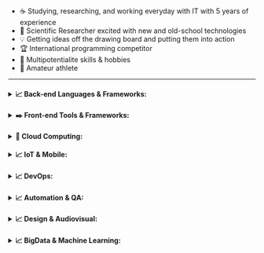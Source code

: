 - ☕ Studying, researching, and working everyday with IT with 5 years of experience
- 🔬 Scientific Researcher excited with new and old-school technologies
- 💡 Getting ideas off the drawing board and putting them into action
- 🏆 International programming competitor
- 🎨 Multipotentialite skills & hobbies
- 🚴 Amateur athlete

---

<h4>
<details>
  <summary>📈 Back-end Languages & Frameworks:</summary>
  <br><p>
  <p align="center"><img align="left" alt=".NET" width="27px" src="https://skillicons.dev/icons?i=c" /></p>
  <p align="center"><img align="left" alt=".NET" width="27px" src="https://skillicons.dev/icons?i=cs" /></p>
  <p align="center"><img align="left" alt=".NET" width="27px" src="https://skillicons.dev/icons?i=cpp" /></p>
  <p align="center"><img align="left" alt=".NET" width="27px" src="https://skillicons.dev/icons?i=bash" /></p>
  <p align="center"><img align="left" alt=".NET" width="27px" src="https://skillicons.dev/icons?i=py" /></p>
  <p align="center"><img align="left" alt=".NET" width="27px" src="https://skillicons.dev/icons?i=django" /></p>
  <p align="center"><img align="left" alt=".NET" width="27px" src="https://skillicons.dev/icons?i=dotnet" /></p>
  <p align="center"><img align="left" alt=".NET" width="27px" src="https://skillicons.dev/icons?i=flask" /></p>
  <p align="center"><img align="left" alt=".NET" width="27px" src="https://skillicons.dev/icons?i=fortran" /></p>
  <p align="center"><img align="left" alt=".NET" width="27px" src="https://skillicons.dev/icons?i=go" /></p>
  <p align="center"><img align="left" alt=".NET" width="27px" src="https://skillicons.dev/icons?i=graphql" /></p>
  <p align="center"><img align="left" alt=".NET" width="27px" src="https://skillicons.dev/icons?i=haskell" /></p>
  <p align="center"><img align="left" alt=".NET" width="27px" src="https://skillicons.dev/icons?i=java" /></p>
  <p align="center"><img align="left" alt=".NET" width="27px" src="https://skillicons.dev/icons?i=js" /></p>
  <p align="center"><img align="left" alt=".NET" width="27px" src="https://skillicons.dev/icons?i=kotlin" /></p>
  <p align="center"><img align="left" alt=".NET" width="27px" src="https://skillicons.dev/icons?i=laravel" /></p>
  <p align="center"><img align="left" alt=".NET" width="27px" src="https://skillicons.dev/icons?i=matlab" /></p>
  <p align="center"><img align="left" alt=".NET" width="27px" src="https://skillicons.dev/icons?i=octave" /></p>
  <p align="center"><img align="left" alt=".NET" width="27px" src="https://skillicons.dev/icons?i=nodejs" /></p>
  <p align="center"><img align="left" alt=".NET" width="27px" src="https://skillicons.dev/icons?i=ocalm" /></p>
  <p align="center"><img align="left" alt=".NET" width="27px" src="https://skillicons.dev/icons?i=pearl" /></p>
  <p align="center"><img align="left" alt=".NET" width="27px" src="https://skillicons.dev/icons?i=php" /></p>
  <p align="center"><img align="left" alt=".NET" width="27px" src="https://skillicons.dev/icons?i=ruby" /></p>
  <p align="center"><img align="left" alt=".NET" width="27px" src="https://skillicons.dev/icons?i=spring" /></p>
  <p align="center"><img align="left" alt=".NET" width="27px" src="https://skillicons.dev/icons?i=scala" /></p>
  <p align="center"><img align="left" alt=".NET" width="27px" src="https://skillicons.dev/icons?i=wasm" /></p>
  <p align="center"><img align="left" alt=".NET" width="27px" src="https://skillicons.dev/icons?i=ts" /></p>
  <p align="center"><img align="left" alt=".NET" width="27px" src="https://skillicons.dev/icons?i=processing" /></p>
  <br><p><br>
</details>
</h4>
<h4>
<details>
 
<summary>✒️ Front-end Tools & Frameworks:</summary>
  <br><p>
  <p align="center"><img align="left" alt=".NET" width="27px" src="https://skillicons.dev/icons?i=angular" /></p>
  <p align="center"><img align="left" alt=".NET" width="27px" src="https://skillicons.dev/icons?i=bootstrap" /></p>
  <p align="center"><img align="left" alt=".NET" width="27px" src="https://skillicons.dev/icons?i=css" /></p>
  <p align="center"><img align="left" alt=".NET" width="27px" src="https://skillicons.dev/icons?i=html" /></p>
  <p align="center"><img align="left" alt=".NET" width="27px" src="https://skillicons.dev/icons?i=d3" /></p>
  <p align="center"><img align="left" alt=".NET" width="27px" src="https://skillicons.dev/icons?i=express" /></p>
  <p align="center"><img align="left" alt=".NET" width="27px" src="https://skillicons.dev/icons?i=jquery" /></p>
  <p align="center"><img align="left" alt=".NET" width="27px" src="https://skillicons.dev/icons?i=nestjs" /></p>
  <p align="center"><img align="left" alt=".NET" width="27px" src="https://skillicons.dev/icons?i=nextjs" /></p>
  <p align="center"><img align="left" alt=".NET" width="27px" src="https://skillicons.dev/icons?i=react" /></p>
  <p align="center"><img align="left" alt=".NET" width="27px" src="https://skillicons.dev/icons?i=reactivex" /></p>
  <p align="center"><img align="left" alt=".NET" width="27px" src="https://skillicons.dev/icons?i=rails" /></p>
  <p align="center"><img align="left" alt=".NET" width="27px" src="https://skillicons.dev/icons?i=sass" /></p>
  <p align="center"><img align="left" alt=".NET" width="27px" src="https://skillicons.dev/icons?i=vercel" /></p>
  <p align="center"><img align="left" alt=".NET" width="27px" src="https://skillicons.dev/icons?i=threejs" /></p>
  <p align="center"><img align="left" alt=".NET" width="27px" src="https://skillicons.dev/icons?i=webflow" /></p>
  <p align="center"><img align="left" alt=".NET" width="27px" src="https://skillicons.dev/icons?i=wordpress" /></p>
  <br><p><br>
</details>
</h4>

<h4>
<details>
<summary>🔧 Cloud Computing:</summary>
  <br><p>
  <p align="center"><img align="left" alt=".NET" width="27px" src="https://skillicons.dev/icons?i=aws" /></p>
  <p align="center"><img align="left" alt=".NET" width="27px" src="https://skillicons.dev/icons?i=gcp" /></p>
  <p align="center"><img align="left" alt=".NET" width="27px" src="https://skillicons.dev/icons?i=azure" /></p>
  <p align="center"><img align="left" alt=".NET" width="27px" src="https://skillicons.dev/icons?i=heroku" /></p>
  <br><p><br>
</details>
</h4>

<h4>
<details>
<summary>📈 IoT & Mobile:</summary>
  <br><p>
  <p align="center"><img align="left" alt=".NET" width="27px" src="https://skillicons.dev/icons?i=androidstudio" /></p>
  <p align="center"><img align="left" alt=".NET" width="27px" src="https://skillicons.dev/icons?i=dart" /></p>
  <p align="center"><img align="left" alt=".NET" width="27px" src="https://skillicons.dev/icons?i=flutter" /></p>
  <p align="center"><img align="left" alt=".NET" width="27px" src="https://skillicons.dev/icons?i=arduino" /></p>
  <p align="center"><img align="left" alt=".NET" width="27px" src="https://skillicons.dev/icons?i=raspberrypi" /></p>
  <p align="center"><img align="left" alt=".NET" width="27px" src="https://skillicons.dev/icons?i=swift" /></p>
  <br><p><br>
</details>
</h4>

<h4>
<details>
<summary>📈 DevOps:</summary>
  <br><p>
  <p align="center"><img align="left" alt=".NET" width="27px" src="https://skillicons.dev/icons?i=cloudflare" /></p>
  <p align="center"><img align="left" alt=".NET" width="27px" src="https://skillicons.dev/icons?i=docker" /></p>
  <p align="center"><img align="left" alt=".NET" width="27px" src="https://skillicons.dev/icons?i=kubernetes" /></p>
  <p align="center"><img align="left" alt=".NET" width="27px" src="https://skillicons.dev/icons?i=gcp" /></p>
  <p align="center"><img align="left" alt=".NET" width="27px" src="https://skillicons.dev/icons?i=git" /></p>
  <p align="center"><img align="left" alt=".NET" width="27px" src="https://skillicons.dev/icons?i=github" /></p>
  <p align="center"><img align="left" alt=".NET" width="27px" src="https://skillicons.dev/icons?i=githubactions" /></p>
  <p align="center"><img align="left" alt=".NET" width="27px" src="https://skillicons.dev/icons?i=gitlab" /></p>
  <p align="center"><img align="left" alt=".NET" width="27px" src="https://skillicons.dev/icons?i=jenkins" /></p>
  <p align="center"><img align="left" alt=".NET" width="27px" src="https://skillicons.dev/icons?i=ansible" /></p>
  <p align="center"><img align="left" alt=".NET" width="27px" src="https://skillicons.dev/icons?i=gradle" /></p>
  <p align="center"><img align="left" alt=".NET" width="27px" src="https://skillicons.dev/icons?i=nginx" /></p>
  <p align="center"><img align="left" alt=".NET" width="27px" src="https://skillicons.dev/icons?i=grafana" /></p>
  <p align="center"><img align="left" alt=".NET" width="27px" src="https://skillicons.dev/icons?i=prometheus" /></p>
  <br><p><br>
</details>
</h4>

<h4>
<details>
<summary>📈 Automation & QA:</summary>
  <br><p>
  <p align="center"><img align="left" alt=".NET" width="27px" src="https://skillicons.dev/icons?i=jest" /></p>
  <p align="center"><img align="left" alt=".NET" width="27px" src="https://skillicons.dev/icons?i=gulp" /></p>
  <p align="center"><img align="left" alt=".NET" width="27px" src="https://skillicons.dev/icons?i=gherkin" /></p>
  <p align="center"><img align="left" alt=".NET" width="27px" src="https://skillicons.dev/icons?i=selenium" /></p>
  <br><p><br>
</details>
</h4>

<h4>
<details>
<summary>📈 Design & Audiovisual:</summary>
  <p>
  <p align="center"><img align="left" alt=".NET" width="27px" src="https://skillicons.dev/icons?i=ae" /></p>
  <p align="center"><img align="left" alt=".NET" width="27px" src="https://skillicons.dev/icons?i=au" /></p>
  <p align="center"><img align="left" alt=".NET" width="27px" src="https://skillicons.dev/icons?i=blender" /></p>
  <p align="center"><img align="left" alt=".NET" width="27px" src="https://skillicons.dev/icons?i=figma" /></p>
  <p align="center"><img align="left" alt=".NET" width="27px" src="https://skillicons.dev/icons?i=ai" /></p>
  <p align="center"><img align="left" alt=".NET" width="27px" src="https://skillicons.dev/icons?i=ps" /></p>
  <p align="center"><img align="left" alt=".NET" width="27px" src="https://skillicons.dev/icons?i=pr" /></p>
  <p align="center"><img align="left" alt=".NET" width="27px" src="https://skillicons.dev/icons?i=xd" /></p>
  <br><p><br>
</details>
</h4>

<h4>
<details>
<summary>📈 BigData & Machine Learning:</summary>
  <br><p>
  <p align="center"><img align="left" alt=".NET" width="27px" src="https://skillicons.dev/icons?i=mongodb" /></p>
  <p align="center"><img align="left" alt=".NET" width="27px" src="https://skillicons.dev/icons?i=mysql" /></p>
  <p align="center"><img align="left" alt=".NET" width="27px" src="https://skillicons.dev/icons?i=postgres" /></p>
  <p align="center"><img align="left" alt=".NET" width="27px" src="https://skillicons.dev/icons?i=redis" /></p>
  <p align="center"><img align="left" alt=".NET" width="27px" src="https://skillicons.dev/icons?i=sqlite" /></p>
  <p align="center"><img align="left" alt=".NET" width="27px" src="https://skillicons.dev/icons?i=kafka" /></p>
  <p align="center"><img align="left" alt=".NET" width="27px" src="https://skillicons.dev/icons?i=pytorch" /></p>
  <p align="center"><img align="left" alt=".NET" width="27px" src="https://skillicons.dev/icons?i=tensorflow" /></p>
  <br><p><br>
</details>
</h4>
